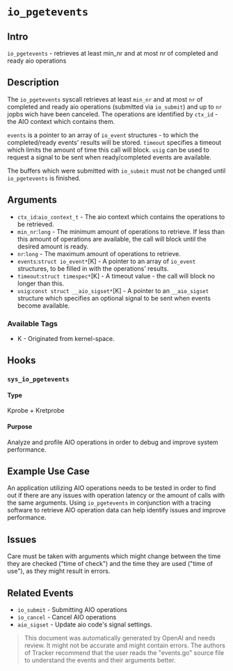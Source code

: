 
# `io_pgetevents`

## Intro
`io_pgetevents` - retrieves at least min_nr and at most nr of completed and ready aio operations

## Description
The `io_pgetevents` syscall retrieves at least `min_nr` and at most `nr` of completed and ready aio operations (submitted via `io_submit`) and up to `nr` jopbs wich have been canceled. The operations are identified by `ctx_id` - the AIO context which contains them.

`events` is a pointer to an array of `io_event` structures - to which the completed/ready events' results will be stored. `timeout` specifies a timeout which limits the amount of time this call will block. `usig` can be used to request a signal to be sent when ready/completed events are available.

The buffers which were submitted with `io_submit` must not be changed until `io_pgetevents` is finished.

## Arguments
* `ctx_id`:`aio_context_t` - The aio context which contains the operations to be retrieved.
* `min_nr`:`long` - The minimum amount of operations to retrieve. If less than this amount of operations are available, the call will block until the desired amount is ready.
* `nr`:`long` - The maximum amount of operations to retrieve.
* `events`:`struct io_event*`[K] - A pointer to an array of `io_event` structures, to be filled in with the operations' results.
* `timeout`:`struct timespec*`[K] - A timeout value - the call will block no longer than this.
* `usig`:`const struct __aio_sigset*`[K] - A pointer to an `__aio_sigset` structure which specifies an optional signal to be sent when events become available.

### Available Tags
* K - Originated from kernel-space.

## Hooks
### `sys_io_pgetevents`
#### Type
Kprobe + Kretprobe
#### Purpose
Analyze and profile AIO  operations in order to debug and improve system performance.

## Example Use Case
An application utilizing AIO operations needs to be tested in order to find out if there are any issues with operation latency or the amount of calls with the same arguments. Using `io_pgetevents` in conjunction with a tracing software to retrieve AIO operation data can help identify issues and improve performance.

## Issues
Care must be taken with arguments which might change between the time they are checked ("time of check") and the time they are used ("time of use"), as they might result in errors.

## Related Events
* `io_submit` - Submitting AIO operations
* `io_cancel` - Cancel AIO operations
* `aio_sigset` - Update aio code's signal settings.

> This document was automatically generated by OpenAI and needs review. It might
> not be accurate and might contain errors. The authors of Tracker recommend that
> the user reads the "events.go" source file to understand the events and their
> arguments better.
